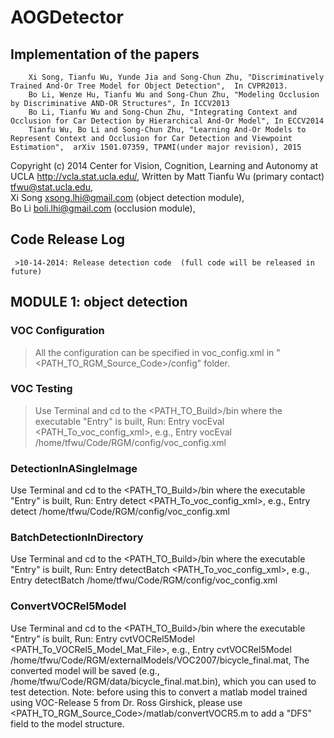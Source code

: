# AOGDetector
## Implementation of the papers

        Xi Song, Tianfu Wu, Yunde Jia and Song-Chun Zhu, "Discriminatively Trained And-Or Tree Model for Object Detection",  In CVPR2013.        
        Bo Li, Wenze Hu, Tianfu Wu and Song-Chun Zhu, "Modeling Occlusion by Discriminative AND-OR Structures", In ICCV2013        
        Bo Li, Tianfu Wu and Song-Chun Zhu, "Integrating Context and Occlusion for Car Detection by Hierarchical And-Or Model", In ECCV2014
        Tianfu Wu, Bo Li and Song-Chun Zhu, "Learning And-Or Models to Represent Context and Occlusion for Car Detection and Viewpoint Estimation",  arXiv 1501.07359, TPAMI(under major revision), 2015

Copyright (c) 2014 Center for Vision, Cognition, Learning and Autonomy at UCLA <http://vcla.stat.ucla.edu/>,
        Written by Matt Tianfu Wu (primary contact) <tfwu@stat.ucla.edu>,  
        Xi Song                          <xsong.lhi@gmail.com> (object detection module),                        
        Bo Li                            <boli.lhi@gmail.com>  (occlusion module),                      

## Code Release Log

     >10-14-2014: Release detection code  (full code will be released in future)                    


## MODULE 1: object detection 

### VOC Configuration
  >All the configuration can be specified in voc_config.xml in "<PATH_TO_RGM_Source_Code>/config" folder.

### VOC Testing
  >Use Terminal and cd to the <PATH_TO_Build>/bin where the executable "Entry" is built,
  >Run:   Entry vocEval <PATH_To_voc_config_xml>,
  >e.g.,  Entry vocEval /home/tfwu/Code/RGM/config/voc_config.xml

### DetectionInASingleImage
  Use Terminal and cd to the <PATH_TO_Build>/bin where the executable "Entry" is built,
  Run:   Entry detect <PATH_To_voc_config_xml>,
  e.g.,  Entry detect /home/tfwu/Code/RGM/config/voc_config.xml

### BatchDetectionInDirectory
  Use Terminal and cd to the <PATH_TO_Build>/bin where the executable "Entry" is built,
  Run:   Entry detectBatch <PATH_To_voc_config_xml>, 
  e.g.,  Entry detectBatch /home/tfwu/Code/RGM/config/voc_config.xml  

### ConvertVOCRel5Model
  Use Terminal and cd to the <PATH_TO_Build>/bin where the executable "Entry" is built,
  Run:   Entry cvtVOCRel5Model <PATH_To_VOCRel5_Model_Mat_File>, 
  e.g.,  Entry cvtVOCRel5Model /home/tfwu/Code/RGM/externalModels/VOC2007/bicycle_final.mat,
  The converted model will be saved (e.g., /home/tfwu/Code/RGM/data/bicycle_final.mat.bin),
  which you can used to test detection.
  Note: before using this to convert a matlab model trained using VOC-Release 5 from Dr. Ross Girshick, 
        please use <PATH_TO_RGM_Source_Code>/matlab/convertVOCR5.m to add a "DFS" field to the model structure.
